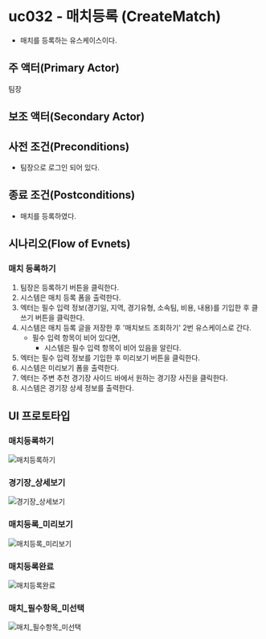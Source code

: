 # uc032 - 매치등록 (CreateMatch)
- 매치를 등록하는 유스케이스이다.

## 주 액터(Primary Actor)

팀장

## 보조 액터(Secondary Actor)

## 사전 조건(Preconditions)

- 팀장으로 로그인 되어 있다.

## 종료 조건(Postconditions)

- 매치를 등록하였다.

## 시나리오(Flow of Evnets)

### 매치 등록하기

1. 팀장은 등록하기 버튼을 클릭한다.
2. 시스템은 매치 등록 폼을 출력한다.
3. 엑터는 필수 입력 정보(경기일, 지역, 경기유형, 소속팀, 비용, 내용)를 기입한 후 클쓰기 버튼을 클릭한다.
4. 시스템은 매치 등록 글을 저장한 후 '매치보드 조회하기' 2번 유스케이스로 간다.
    - 필수 입력 항목이 비어 있다면,
        - 시스템은 필수 입력 항목이 비어 있음을 알린다.
5. 엑터는 필수 입력 정보를 기입한 후 미리보기 버튼을 클릭한다.
6. 시스템은 미리보기 폼을 출력한다.
7. 엑터는 주변 추천 경기장 사이드 바에서 원하는 경기장 사진을 클릭한다.
8. 시스템은 경기장 상세 정보를 출력한다.

### 

## UI 프로토타입

### 매치등록하기
![매치등록하기](./images/uc032-create.jpg)

### 경기장_상세보기
![경기장_상세보기](./images/uc032-create_ground_detail.jpg)

### 매치등록_미리보기
![매치등록_미리보기](./images/uc032-create_mirror.jpg)

### 매치등록완료
![매치등록완료](./images/uc032-create_success.jpg)

### 매치_필수항목_미선택
![매치_필수항목_미선택](./images/uc032-create_necessary_not_null.jpg)


